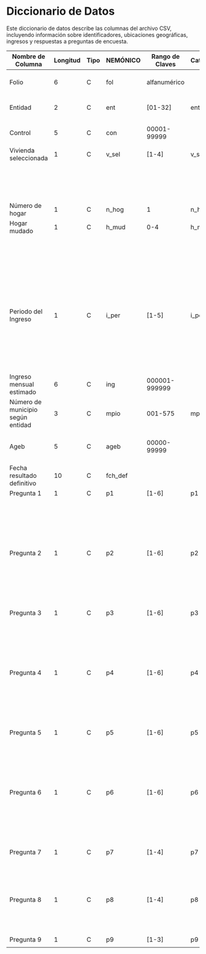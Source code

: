 # Diccionario de Datos

Este diccionario de datos describe las columnas del archivo CSV, incluyendo información sobre identificadores, ubicaciones geográficas, ingresos y respuestas a preguntas de encuesta.

| **Nombre de Columna**      | **Longitud** | **Tipo** | **NEMÓNICO** | **Rango de Claves**    | **Catálogo** | **Clave** | **Descripción**                     |
|----------------------------|--------------|----------|--------------|------------------------|--------------|-----------|-------------------------------------|
| Folio                      | 6            | C        | fol          | alfanumérico            |              |           | Identificador único de la vivienda. |
| Entidad                    | 2            | C        | ent          | [01-32]                 | ent          |           | Código de la entidad federativa.    |
| Control                    | 5            | C        | con          | 00001-99999             |              |           | Código de control de la vivienda.   |
| Vivienda seleccionada       | 1            | C        | v_sel        | [1-4]                   | v_sel        | 1         | Vivienda uno.                       |
|                            |              |          |              |                        |              | 2         | Vivienda dos.                       |
|                            |              |          |              |                        |              | 3         | Vivienda tres.                      |
|                            |              |          |              |                        |              | 4         | Vivienda cuatro.                    |
| Número de hogar             | 1            | C        | n_hog        | 1                      | n_hog        | 1         | Hogar principal.                    |
| Hogar mudado                | 1            | C        | h_mud        | 0-4                    | h_mud        | 0         | Hogar sin cambio.                   |
|                            |              |          |              |                        |              | 1         | Primer cambio.                      |
|                            |              |          |              |                        |              | 2         | Segundo cambio.                     |
|                            |              |          |              |                        |              | 3         | Tercer cambio.                      |
|                            |              |          |              |                        |              | 4         | Cuarto cambio.                      |
| Periodo del Ingreso         | 1            | C        | i_per        | [1-5]                  | i_per        | 1         | Cada semana.                        |
|                            |              |          |              |                        |              | 2         | Cada 15 días.                       |
|                            |              |          |              |                        |              | 3         | Cada mes.                           |
|                            |              |          |              |                        |              | 4         | Cada año.                           |
|                            |              |          |              |                        |              | 5         | No recibe ingreso.                  |
| Ingreso mensual estimado    | 6            | C        | ing          | 000001-999999           |              |           |                                     |
| Número de municipio según entidad | 3       | C        | mpio         | 001-575                | mpio         |           | Código del municipio según la entidad.|
| Ageb                       | 5            | C        | ageb         | 00000-99999             |              |           | Área geoestadística básica (AGEB).  |
| Fecha resultado definitivo  | 10           | C        | fch_def      |                        |              |           | Fecha del resultado definitivo.     |
| Pregunta 1                 | 1            | C        | p1           | [1-6]                  | p1           | 1         | Mucho mejor.                        |
|                            |              |          |              |                        |              | 2         | Mejor.                              |
|                            |              |          |              |                        |              | 3         | Igual.                              |
|                            |              |          |              |                        |              | 4         | Peor.                               |
|                            |              |          |              |                        |              | 5         | Mucho peor.                         |
|                            |              |          |              |                        |              | 6         | No sabe.                            |
| Pregunta 2                 | 1            | C        | p2           | [1-6]                  | p2           | 1         | Mucho mejor.                        |
|                            |              |          |              |                        |              | 2         | Mejor.                              |
|                            |              |          |              |                        |              | 3         | Igual.                              |
|                            |              |          |              |                        |              | 4         | Peor.                               |
|                            |              |          |              |                        |              | 5         | Mucho peor.                         |
|                            |              |          |              |                        |              | 6         | No sabe.                            |
| Pregunta 3                 | 1            | C        | p3           | [1-6]                  | p3           | 1         | Mucho mejor.                        |
|                            |              |          |              |                        |              | 2         | Mejor.                              |
|                            |              |          |              |                        |              | 3         | Igual.                              |
|                            |              |          |              |                        |              | 4         | Peor.                               |
|                            |              |          |              |                        |              | 5         | Mucho peor.                         |
|                            |              |          |              |                        |              | 6         | No sabe.                            |
| Pregunta 4                 | 1            | C        | p4           | [1-6]                  | p4           | 1         | Mucho mejor.                        |
|                            |              |          |              |                        |              | 2         | Mejor.                              |
|                            |              |          |              |                        |              | 3         | Igual.                              |
|                            |              |          |              |                        |              | 4         | Peor.                               |
|                            |              |          |              |                        |              | 5         | Mucho peor.                         |
|                            |              |          |              |                        |              | 6         | No sabe.                            |
| Pregunta 5                 | 1            | C        | p5           | [1-6]                  | p5           | 1         | Mucho mejor.                        |
|                            |              |          |              |                        |              | 2         | Mejor.                              |
|                            |              |          |              |                        |              | 3         | Igual.                              |
|                            |              |          |              |                        |              | 4         | Peor.                               |
|                            |              |          |              |                        |              | 5         | Mucho peor.                         |
|                            |              |          |              |                        |              | 6         | No sabe.                            |
| Pregunta 6                 | 1            | C        | p6           | [1-6]                  | p6           | 1         | Mucho mejor.                        |
|                            |              |          |              |                        |              | 2         | Mejor.                              |
|                            |              |          |              |                        |              | 3         | Igual.                              |
|                            |              |          |              |                        |              | 4         | Peor.                               |
|                            |              |          |              |                        |              | 5         | Mucho peor.                         |
|                            |              |          |              |                        |              | 6         | No sabe.                            |
| Pregunta 7                 | 1            | C        | p7           | [1-4]                  | p7           | 1         | Sí.                                 |
|                            |              |          |              |                        |              | 2         | Igual posibilidades.                |
|                            |              |          |              |                        |              | 3         | No.                                 |
|                            |              |          |              |                        |              | 4         | No sabe.                            |
| Pregunta 8                 | 1            | C        | p8           | [1-4]                  | p8           | 1         | Mayores.                            |
|                            |              |          |              |                        |              | 2         | Iguales.                            |
|                            |              |          |              |                        |              | 3         | Menores.                            |
|                            |              |          |              |                        |              | 4         | No sabe.                            |
| Pregunta 9                 | 1            | C        | p9           | [1-3]                  | p9           | 1         | Sí.                                 |
|                            |             

